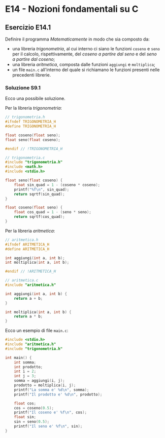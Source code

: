 # E14 - Nozioni fondamentali su C

## Esercizio E14.1

Definire il programma *Matematicamente* in modo che sia composto da:

* una libreria *trigonometria*, al cui interno ci siano le funzioni `coseno` e `seno` per il calcolo, rispettivamente, del *coseno a partire dal seno* e del *seno a partire dal coseno*;
* una libreria *aritmetica*, composta dalle funzioni `aggiungi` e `moltiplica`;
* un file `main.c` all'interno del quale si richiamano le funzioni presenti nelle precedenti librerie.

### Soluzione S9.1

Ecco una possibile soluzione.

Per la libreria *trigonometria*:

```c
// trigonometria.h
#ifndef TRIGONOMETRIA_H
#define TRIGONOMETRIA_H

float coseno(float seno);
float seno(float coseno);

#endif // !TRIGONOMETRIA_H
```

```c
// trigonometria.c
#include "trigonometria.h"
#include <math.h>
#include <stdio.h>

float seno(float coseno) {
	float sin_quad = 1 - (coseno * coseno);
	printf("%f\n", sin_quad);
	return sqrtf(sin_quad);
}

float coseno(float seno) {
	float cos_quad = 1 - (seno * seno);
	return sqrtf(cos_quad);
}
```

Per la libreria *aritmetica*:

```c
// aritmetica.h
#ifndef ARITMETICA_H
#define ARITMETICA_H

int aggiungi(int a, int b);
int moltiplica(int a, int b);

#endif // !ARITMETICA_H
```

```c
// aritmetica.c
#include "aritmetica.h"

int aggiungi(int a, int b) {
	return a + b;
}

int moltiplica(int a, int b) {
	return a * b;
}
```

Ecco un esempio di file `main.c`:

```c
#include <stdio.h>
#include "aritmetica.h"
#include "trigonometria.h"

int main() {
	int somma;
	int prodotto;
	int i = 2;
	int j = 3;
	somma = aggiungi(i, j);
	prodotto = moltiplica(i, j);
	printf("La somma e' %d\n", somma);
	printf("Il prodotto e' %d\n", prodotto);

	float cos;
	cos = coseno(0.5);
	printf("Il coseno e' %f\n", cos);
	float sin;
	sin = seno(0.5);
	printf("Il seno e' %f\n", sin);
}
```
